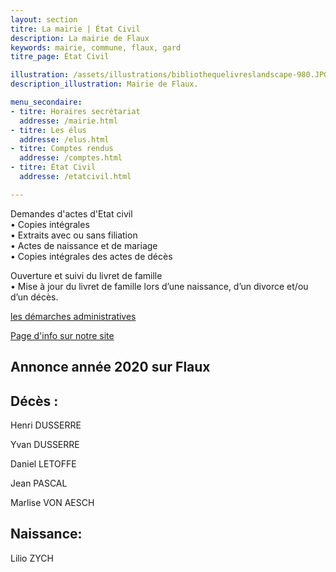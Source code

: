 ```yaml
---
layout: section
titre: La mairie | État Civil
description: La mairie de Flaux
keywords: mairie, commune, flaux, gard
titre_page: État Civil

illustration: /assets/illustrations/bibliothequelivreslandscape-980.JPG
description_illustration: Mairie de Flaux.

menu_secondaire:
- titre: Horaires secrétariat
  addresse: /mairie.html
- titre: Les élus
  addresse: /elus.html
- titre: Comptes rendus
  addresse: /comptes.html
- titre: État Civil
  addresse: /etatcivil.html

---
```


Demandes d'actes d'Etat civil <br>
 • Copies intégrales <br>
 • Extraits avec ou sans filiation <br>
 • Actes de naissance et de mariage <br>
 • Copies intégrales des actes de décès <br>
 
Ouverture et suivi du livret de famille <br>
 • Mise à jour du livret de famille lors d’une naissance, d’un divorce et/ou d’un décès. <br>

[les démarches administratives](https://www.gard.gouv.fr/Demarches-administratives/Autres-demarches)  <br>

[Page d'info sur notre site](https://flaux-village.github.io/demarches.html)  <br>


## Annonce année 2020 sur Flaux

## Décès :

Henri DUSSERRE

Yvan DUSSERRE

Daniel LETOFFE

Jean PASCAL

Marlise VON AESCH

## Naissance:

Lilio ZYCH


